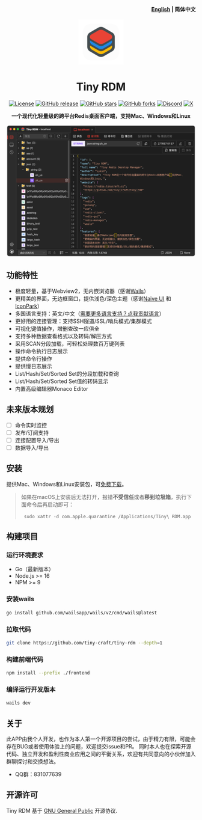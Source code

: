 <h4 align="right"><strong><a href="/">English</a></strong> | 简体中文</h4>
<div align="center">
<a href="https://github.com/tiny-craft/tiny-rdm/"><img src="build/appicon.png" width="120"/></a>
</div>
<h1 align="center">Tiny RDM</h1>
<div align="center">

[![License](https://img.shields.io/github/license/tiny-craft/tiny-rdm)](https://github.com/tiny-craft/tiny-rdm/blob/main/LICENSE)
[![GitHub release](https://img.shields.io/github/release/tiny-craft/tiny-rdm)](https://github.com/tiny-craft/tiny-rdm/releases)
[![GitHub stars](https://img.shields.io/github/stars/tiny-craft/tiny-rdm)](https://github.com/tiny-craft/tiny-rdm/stargazers)
[![GitHub forks](https://img.shields.io/github/forks/tiny-craft/tiny-rdm)](https://github.com/tiny-craft/tiny-rdm/fork)
[![Discord](https://img.shields.io/discord/1170373259133456434?label=Discord&color=5865F2)](https://discord.gg/VTFbBMGjWh)
[![X](https://img.shields.io/badge/Twitter-black?logo=x&logoColor=white)](https://twitter.com/Lykin53448)

<strong>一个现代化轻量级的跨平台Redis桌面客户端，支持Mac、Windows和Linux</strong>
</div>

<picture>
 <source media="(prefers-color-scheme: dark)" srcset="screenshots/dark_zh.png">
 <source media="(prefers-color-scheme: light)" srcset="screenshots/light_zh.png">
 <img alt="screenshot" src="screenshots/dark_zh.png">
</picture>

## 功能特性

* 极度轻量，基于Webview2，无内嵌浏览器（感谢[Wails](https://github.com/wailsapp/wails)）
* 更精美的界面，无边框窗口，提供浅色/深色主题（感谢[Naive UI](https://github.com/tusen-ai/naive-ui)
  和 [IconPark](https://iconpark.oceanengine.com)）
* 多国语言支持：英文/中文（[需要更多语言支持？点我贡献语言](.github/CONTRIBUTING_zh.md)）
* 更好用的连接管理：支持SSH隧道/SSL/哨兵模式/集群模式
* 可视化键值操作，增删查改一应俱全
* 支持多种数据查看格式以及转码/解压方式
* 采用SCAN分段加载，可轻松处理数百万键列表
* 操作命令执行日志展示
* 提供命令行操作
* 提供慢日志展示
* List/Hash/Set/Sorted Set的分段加载和查询
* List/Hash/Set/Sorted Set值的转码显示
* 内置高级编辑器Monaco Editor

## 未来版本规划
- [ ] 命令实时监控
- [ ] 发布/订阅支持
- [ ] 连接配置导入/导出
- [ ] 数据导入/导出

## 安装

提供Mac、Windows和Linux安装包，可[免费下载](https://github.com/tiny-craft/tiny-rdm/releases)。

> 如果在macOS上安装后无法打开，报错**不受信任**或者**移到垃圾箱**，执行下面命令后再启动即可：
> ``` shell
>  sudo xattr -d com.apple.quarantine /Applications/Tiny\ RDM.app
> ```

## 构建项目
### 运行环境要求
* Go（最新版本）
* Node.js >= 16
* NPM >= 9

### 安装wails
```bash
go install github.com/wailsapp/wails/v2/cmd/wails@latest
```

### 拉取代码
```bash
git clone https://github.com/tiny-craft/tiny-rdm --depth=1
```

### 构建前端代码
```bash
npm install --prefix ./frontend
```

### 编译运行开发版本
```bash
wails dev
```

## 关于
此APP由我个人开发，也作为本人第一个开源项目的尝试，由于精力有限，可能会存在BUG或者使用体验上的问题，欢迎提交issue和PR。
同时本人也在探索开源代码、独立开发和盈利性商业应用之间的平衡关系，欢迎有共同意向的小伙伴加入群聊探讨和交换想法。
* QQ群：831077639

## 开源许可

Tiny RDM 基于 [GNU General Public](/LICENSE) 开源协议.
